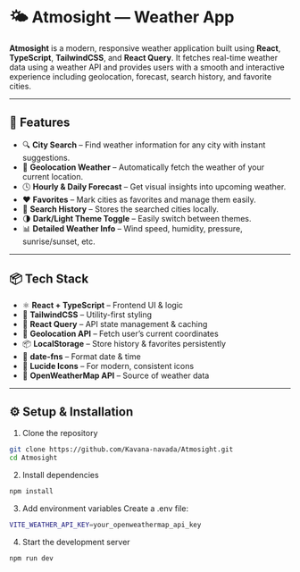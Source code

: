 # 🌤️ Atmosight — Weather App

**Atmosight** is a modern, responsive weather application built using **React**, **TypeScript**, **TailwindCSS**, and **React Query**. It fetches real-time weather data using a weather API and provides users with a smooth and interactive experience including geolocation, forecast, search history, and favorite cities.

---

## 🚀 Features

- 🔍 **City Search** – Find weather information for any city with instant suggestions.
- 📍 **Geolocation Weather** – Automatically fetch the weather of your current location.
- 🕓 **Hourly & Daily Forecast** – Get visual insights into upcoming weather.
- ❤️ **Favorites** – Mark cities as favorites and manage them easily.
- 🧠 **Search History** – Stores the searched cities locally.
- 🌗 **Dark/Light Theme Toggle** – Easily switch between themes.
- 📊 **Detailed Weather Info** – Wind speed, humidity, pressure, sunrise/sunset, etc.

---

## 📦 Tech Stack

- ⚛️ **React + TypeScript** – Frontend UI & logic
- 🎨 **TailwindCSS** – Utility-first styling
- 🔁 **React Query** – API state management & caching
- 📍 **Geolocation API** – Fetch user’s current coordinates
- 📦 **LocalStorage** – Store history & favorites persistently
- 📆 **date-fns** – Format date & time
- 🧭 **Lucide Icons** – For modern, consistent icons
- 📡 **OpenWeatherMap API**  – Source of weather data

---
## ⚙️ Setup & Installation

1. Clone the repository
```bash
git clone https://github.com/Kavana-navada/Atmosight.git
cd Atmosight
```

2. Install dependencies
```bash
npm install
```

3. Add environment variables
Create a .env file:
```bash
VITE_WEATHER_API_KEY=your_openweathermap_api_key
```

4. Start the development server
```bash
npm run dev
```


